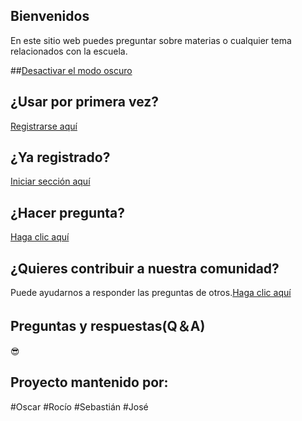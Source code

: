 ## Bienvenidos

En este sitio web puedes preguntar sobre materias o cualquier tema relacionados con la escuela.

##[Desactivar el modo oscuro](https://oscar-04.github.io/Test-01)

## ¿Usar por primera vez? 
[Registrarse aquí](https://github.com/signup?return_to=https%3A%2F%2Fgithub.com%2FOscar-04%2FTest-04%2Fissues%2Fnew%2Fchoose&source=login)



## ¿Ya registrado? 
[Iniciar sección aquí](https://github.com/Oscar-04/Clover-04/issues/new/choose)



## ¿Hacer pregunta?

[Haga clic aquí](https://github.com/Oscar-04/Clover-04/issues/new/choose)

## ¿Quieres contribuir a nuestra comunidad?
Puede ayudarnos a responder las preguntas de otros.[Haga clic aquí](https://github.com/Oscar-04/Test-01/issues)



## Preguntas y respuestas(Q＆A)

😎
 
 

## Proyecto mantenido por:

#Oscar
#Rocío
#Sebastián
#José
